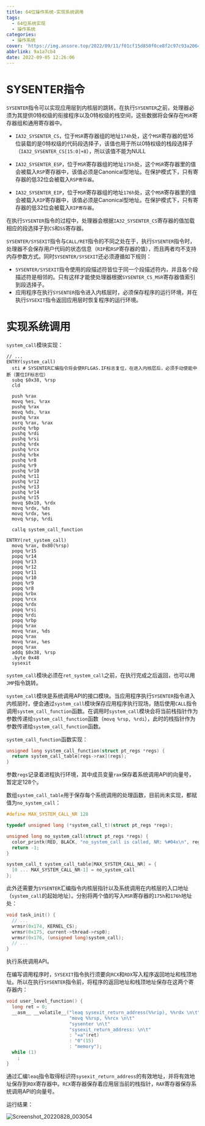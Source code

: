 ```yaml
---
title: 64位操作系统-实现系统调用
tags:
  - 64位系统实现
  - 操作系统
categories:
  - 操作系统
cover: 'https://img.ansore.top/2022/09/11/f01cf15d850f0ce8f2c97c93a206411c8d3bf927.png'
abbrlink: 9a1a7cb4
date: 2022-09-05 12:26:06
---
```


# SYSENTER指令

`SYSENTER`指令可以实现应用层到内核层的跳转。在执行`SYSENTER`之前，处理器必须为其提供0特权级的衔接程序以及0特权级的栈空间，这些数据将会保存在`MSR`寄存器组和通用寄存器中。

- `IA32_SYSENTER_CS`，位于`MSR`寄存器组的地址`174h`处，这个`MSR`寄存器的低16位装载的是0特权级的代码段选择子，该值也用于所以0特权级的栈段选择子（`IA32_SYSENTER_CS[15:0]+8`），所以该值不能为NULL
- `IA32_SYSENTER_ESP`，位于`MSR`寄存器组的地址`175h`处，这个`MSR`寄存器里的值会被载入`RSP`寄存器中，该值必须是Canonical型地址。在保护模式下，只有寄存器的低32位会被载入`RSP寄存器`。

- `IA32_SYSENTER_EIP`，位于`MSR`寄存器组的地址`176h`处，这个`MSR`寄存器里的值会被载入`RIP`寄存器中，该值必须是Canonical型地址。在保护模式下，只有寄存器的低32位会被载入`RIP寄存器`。

在执行`SYSENTER`指令的过程中，处理器会根据`IA32_SYSENTER_CS`寄存器的值加载相应的段选择子到`CS`和`SS`寄存器。

`SYSENTER/SYSEXIT`指令与`CALL/RET`指令的不同之处在于，执行`SYSENTER`指令时，处理器不会保存用户代码的状态信息（`RIP`和`RSP`寄存器的值），而且两者均不支持内存参数方式。同时`SYSENTER/SYSEXIT`还必须遵循如下规则：

- `SYSENTER/SYSEXIT`指令使用的段描述符皆位于同一个段描述符内，并且各个段描述符是相邻的。只有这样才能使处理器根据`SYSENTER_CS_MSR`寄存器值索引到段选择子。
- 应用程序在执行`SYSENTER`指令进入内核层时，必须保存程序的运行环境，并在执行`SYSEXIT`指令返回应用层时恢复程序的运行环境。

# 实现系统调用

`system_call`模块实现：

```assembly
// ...
ENTRY(system_call)
  sti # SYSENTER汇编指令将会使RFLGAS.IF标志复位，在进入内核层后，必须手动使能中断（置位IF标志位）
  subq $0x38, %rsp
  cld
  
  push %rax
  movq %es, %rax
  pushq %rax
  movq %ds, %rax
  pushq %rax
  xorq %rax, %rax
  pushq %rbp
  pushq %rdi
  pushq %rsi
  pushq %rdx
  pushq %rcx
  pushq %rbx
  pushq %r8
  pushq %r9
  pushq %r10
  pushq %r11
  pushq %r12
  pushq %r13
  pushq %r14
  pushq %r15
  movq $0x10, %rdx
  movq %rdx, %ds
  movq %rdx, %es
  movq %rsp, %rdi

  callq system_call_function

ENTRY(ret_system_call)
  movq %rax, 0x80(%rsp)
  popq %r15
  popq %r14
  popq %r13
  popq %r12
  popq %r11
  popq %r10
  popq %r9
  popq %r8
  popq %rbx
  popq %rcx
  popq %rdx
  popq %rsi
  popq %rdi
  popq %rbp
  popq %rax
  movq %rax, %ds
  popq %rax
  movq %rax, %es
  popq %rax
  addq $0x38, %rsp
  .byte 0x48
  sysexit
```

`system_call`模块必须在`ret_system_call`之前，在执行完成之后返回，也可以用`JMP`指令跳转。

`system_call`模块是系统调用API的接口模块。当应用程序执行`SYSENTER`指令进入内核层时，便会通过`system_call`模块保存应用程序执行现场，随后使用`CALL`指令调用`system_call_function`函数。在调用时`system_call`模块会将当前栈指针作为参数传递给`system_call_function`函数（`movq %rsp, %rdi`），此时的栈指针作为参数传递给`system_call_function`函数。

`system_call_function`函数实现：

```c
unsigned long system_call_function(struct pt_regs *regs) {
  return system_call_table[regs->rax](regs);
}
```

参数`regs`记录着进程执行环境，其中成员变量`rax`保存着系统调用API的向量号，暂定定128个。

数组`system_call_table`用于保存每个系统调用的处理函数，目前尚未实现，都赋值为`no_system_call`：

```c
#define MAX_SYSTEM_CALL_NR 128

typedef unsigned long (*system_call_t)(struct pt_regs *regs);

unsigned long no_system_call(struct pt_regs *regs) {
  color_printk(RED, BLACK, "no_system_call is called, NR: %#04x\n", regs->rax);
  return -1;
}

system_call_t system_call_table[MAX_SYSTEM_CALL_NR] = {
  [0 ... MAX_SYSTEM_CALL_NR-1] = no_system_call
};
```

此外还需要为`SYSENTER`汇编指令内核层指针以及系统调用在内核层的入口地址（`system_call`的起始地址）。分别将两个值的写入`MSR`寄存器的`175h`和`176h`地址处：

```c
void task_init() {
  // ...
  wrmsr(0x174, KERNEL_CS);
  wrmsr(0x175, current->thread->rsp0);
  wrmsr(0x176, (unsigned long)system_call);
  // ...
}
```

执行系统调用API。

在编写调用程序时，`SYSEXIT`指令执行须要向`RCX`和`RDX`写入程序返回地址和栈顶地址。所以在执行`SYSENTER`指令前，将程序的返回地址和栈顶地址保存在这两个寄存器内：

```c
void user_level_function() {
  long ret = 0;
  __asm__ __volatile__("leaq sysexit_return_address(%%rip), %%rdx \n\t"
                       "movq %%rsp, %%rcx \n\t"
                       "sysenter \n\t"
                       "sysexit_return_address: \n\t"
                       : "=a"(ret)
                       : "0"(15)
                       : "memory");
  while (1)
    ;
}
```

通过汇编`leaq`指令取得标识符`sysexit_return_address`的有效地址，并将有效地址保存到`RDX`寄存器中。`RCX`寄存器保存着应用层当前的栈指针，`RAX`寄存器保存系统调用API的向量号。

运行结果：

![Screenshot_20220828_003054](https://img.ansore.top/2022/08/28/62648c8e01dbf948fe3e6c6144461fdc.png)
